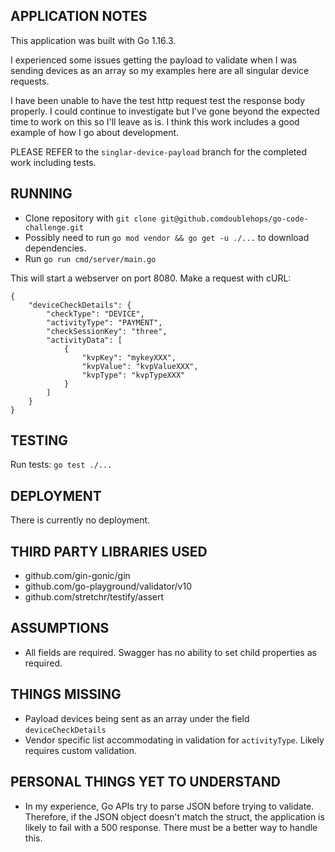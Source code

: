 ## APPLICATION NOTES

This application was built with Go 1.16.3. 

I experienced some issues getting the payload to validate when I was sending devices
as an array so my examples here are all singular device requests.

I have been unable to have the test http request test the response body properly. I could 
continue to investigate but I've gone beyond the expected time to work on this so 
I'll leave as is. I think this work includes a good example of how I go about development.

PLEASE REFER to the `singlar-device-payload` branch for the completed work 
including tests.


## RUNNING

- Clone repository with `git clone git@github.comdoublehops/go-code-challenge.git`
- Possibly need to run `go mod vendor && go get -u ./...` to download dependencies.
- Run `go run cmd/server/main.go`

This will start a webserver on port 8080. Make a request with cURL:
```bigquery
{
    "deviceCheckDetails": {
        "checkType": "DEVICE",
        "activityType": "PAYMENT",
        "checkSessionKey": "three",
        "activityData": [
            {
                "kvpKey": "mykeyXXX",
                "kvpValue": "kvpValueXXX",
                "kvpType": "kvpTypeXXX"
            }
        ]
    }
}
```

## TESTING

Run tests: `go test ./...`

## DEPLOYMENT

There is currently no deployment.

## THIRD PARTY LIBRARIES USED

- github.com/gin-gonic/gin
- github.com/go-playground/validator/v10
- github.com/stretchr/testify/assert

## ASSUMPTIONS

- All fields are required. Swagger has no ability to set child properties as
required.

## THINGS MISSING

- Payload devices being sent as an array under the field `deviceCheckDetails`
- Vendor specific list accommodating in validation for `activityType`.
  Likely requires custom validation.
  
## PERSONAL THINGS YET TO UNDERSTAND

- In my experience, Go APIs try to parse JSON before trying to validate. 
  Therefore, if the JSON object doesn't match the struct, the application is likely
  to fail with a 500 response. There must be a better way to handle this.